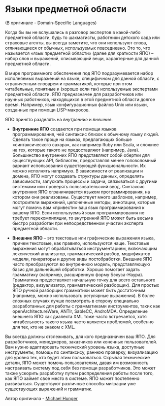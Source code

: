 # Языки предметной области
(В оригинале - Domain-Specific Languages)

Когда бы вы не вслушались в разговор экспертов в какой-либо предметной области, будь то шахматисты, работники детского сада или страховые агенты, вы всегда заметите, что они используют слова, отличающиеся от обычных, используемых повседневно. Это то, что называется «язык предметной области» (далее для краткости ЯПО) – набор слов и выражений, описывающий вещи, характерные для данной предметной области.

В мире программного обеспечения под ЯПО подразумевается набор исполняемых выражений на языке, специфичном для данной области, с ограниченным словарем и грамматикой, которые при этом читабельные, понятные и (хорошо если так) используемые экспертами предметной области. ЯПО предназначен для разработчиков или научных работников, находящихся в этой предметной области долгое время. Например, язык конфигурационных файлов Unix или языки, созданные при помощи LISP-макросов.

ЯПО принято разделять на *внутренние* и *внешние*.

- **Внутренние ЯПО** создаются при помощи языков программирования, чей синтаксис близок к обычному языку людей. Сделать такое проще на языках, предлагающих больше «синтаксического сахара», как например Ruby или Scala, и сложнее на тех, которые такого не предоставляют (например, Java). Большинство внутренних ЯПО представляют собой обертки для существующих API, библиотек, предоставляя менее головоломный вариант использования существующей функциональности. Их можно исполнять напрямую. В зависимости от реализации и домена, ЯПО могут создавать структуры данных, определять зависимости, запускать процессы и задачи, связываться с другими системами или проверять пользовательский ввод. Синтаксис внутренних ЯПО ограничивается языком программирования, на котором они реализованы. Существует много шаблонов, например, построители выражений, цепочечные методы, аннотации, которые могут помочь вам «привести» ваш язык программирования к вашему ЯПО. Если используемый язык программирования не требует перекомпиляции, то внутренний ЯПО может быть весьма быстро разработан при непосредственном участии эксперта предметной области.

- **Внешние ЯПО** – это текстовые или графические выражения языка, причем текстовые, как правило, используются чаще. Текстовые выражения могут обрабатываться инструментарием, включающим лексический анализатор, грамматический разбор, модификатор модели, генераторы и другие виды постобработки. Внешние ЯПО часто преобразуются во внутреннюю модель, представляющую базис для дальнейшей обработки. Хорошо помогает задать грамматику (например, расширенную форму Бэкуса-Наура). Грамматика предоставляет начальную точку для всего остального (редактор, визуализатор, грамматический разборщик). Для простых ЯПО ручной разборщик грамматики может быть достаточным (например, можно использовать регулярные выражения). В более сложных случаях лучше посмотреть в сторону специально разработанных для работы с грамматиками инструментов, таких как openArchitectureWare, ANTlr, SableCC, AndroMDA. Определение внешнего ЯПО как диалекта XML тоже часто встречается, хотя читабельность такого языка часто является проблемой, особенно для тех, кто не знаком с XML.

Вы всегда должны отслеживать, для кого предназначен ваш ЯПО. Для разработчиков, менеджеров, заказчиков или конечных пользователей. Вам нужно адаптировать технический уровень языка, доступные инструменты, помощь по синтаксису, раннюю проверку, визуализацию для уровня тех, кто будет этим пользоваться. Скрывая технические детали, ЯПО может помочь пользователям, давая им возможность настраивать систему под себя без помощи разработчиков. Это может также ускорить разработку путем распределения работы после того, как ЯПО займет свое место в системе. ЯПО может постепенно развиваться. Существуют различные способы миграции уже существующих выражений и грамматик.

Автор оригинала - [Michael Hunger](http://programmer.97things.oreilly.com/wiki/index.php/Michael_Hunger)